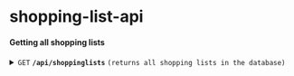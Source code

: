 # shopping-list-api

#### Getting all shopping lists

<details>
<summary><code>GET</code> <code><b>/api/shoppinglists</b></code> <code>(returns all shopping lists in the database)</code></summary>

##### Parameters
None

##### Responses
| http code | content-type       | response                                  |
| --------- | ------------------ | ----------------------------------------- |
| `200`     | `application/json` | `<records>`                               |

##### Example Call
`https://rbeerma-shoppinglist.azurewebsites.net/api/shoppinglists`

##### Example Response
 ```json
[
    {
        "userID": "cooper",
        "list": [
            {
                "id": 1,
                "name": "dog biscuits",
                "quantity": 42,
                "checked": false
            },
            {
                "id": 2,
                "name": "dog food",
                "quantity": 1,
                "checked": true
            },
            {
                "id": 3,
                "name": "Fresh Pet",
                "quantity": 1000,
                "checked": false
            },
            {
                "id": 4,
                "name": "Toys!",
                "quantity": 5,
                "checked": false
            }
        ]
    },
    {
        "userID": "rbeerma",
        "list": [
            {
                "id": 1,
                "name": "Milk",
                "quantity": 1,
                "checked": true
            },
            {
                "id": 2,
                "name": "coffee",
                "quantity": 5,
                "checked": false
            },
            {
                "id": 3,
                "name": "Donuts",
                "quantity": "13",
                "checked": true
            }
        ]
    }
]
 ```

</details>
